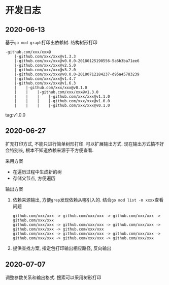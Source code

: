 # 开发日志

## 2020-06-13

基于`go mod graph`打印出依赖树. 结构树形打印 
```
-github.com/xxx/xxx@
    |-github.com/xxx/xxx@v1.3.3
    |-github.com/xxx/xxx@v0.0.0-20180125190556-5a6b3ba71ee6
    |-github.com/xxx/xxx@v2.5.0
    |-github.com/xxx/xxx@v3.2.0
    |-github.com/xxx/xxx@v0.0.0-20180712184237-d95a45783239
    |-github.com/xxx/xxx@v1.4.7
    |-github.com/xxx/xxx@v1.6.3
    |    |-github.com/xxx/xxx@v0.1.0
    |    |    |-github.com/xxx/xxx@v1.3.0
    |    |    |    |-github.com/xxx/xxx@v1.1.0
    |    |    |    |-github.com/xxx/xxx@v1.0.0
    |    |    |    |-github.com/xxx/xxx@v0.1.0
```

tag:v1.0.0

## 2020-06-27

扩充打印方式, 不能只进行简单树形打印. 可以扩展输出方式. 现在输出方式搞不好会特别长, 根本不知道依赖来源于不方便查看.

采用方案
* 在遍历过程中生成新的树
* 存储父节点, 方便遍历

输出方案

1. 依赖来源输出, 方便`grep`发现依赖从哪引入的. 结合`go mod list -m xxxx`查看问题
    ```
    github.com/xxx/xxx -> github.com/xxx/xxx -> github.com/xxx/xxx -> github.com/xxx/xxx 
    github.com/xxx/xxx -> github.com/xxx/xxx -> github.com/xxx/xxx -> github.com/xxx/xxx -> github.com/xxx/xxx  
    github.com/xxx/xxx -> github.com/xxx/xxx -> github.com/xxx/xxx -> github.com/xxx/xxx -> github.com/xxx/xxx -> github.com/xxx/xxx  
    ```
2. 提供查找方案, 指定包打印输出相应路径, 反向输出

## 2020-07-07

调整参数关系和输出格式. 搜索可以采用树形打印